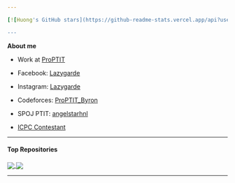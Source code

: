 ```yaml
---

[![Huong's GitHub stars](https://github-readme-stats.vercel.app/api?username=Lazygarde&hide=issues&show_icons=true&hide_border=true&theme=tokyonight)](https://github.com/Lazygarde)  

---
```


**About me**

- Work at [ProPTIT](https://www.facebook.com/clubproptit)

- Facebook: [Lazygarde](https://www.facebook.com/Lazygarde)

- Instagram: [Lazygarde](https://www.instagram.com/lazygarde/)

- Codeforces: [ProPTIT_Byron](https://codeforces.com/profile/ProPTIT_Byron)

- SPOJ PTIT: [angelstarhnl](https://www.spoj.com/PTIT/users/angelstarhnl/)

- [ICPC Contestant](https://icpc.global/ICPCID/9KTSCCGJ582N)

---

#### Top Repositories

<a href="https://github.com/Lazygarde/Data_Structures_and_Algorithms_Code_PTIT">
  <img align="center" src="https://github-readme-stats.vercel.app/api/pin/?username=Lazygarde&theme=tokyonight&border_color=B57EDC&repo=Data_Structures_and_Algorithms_Code_PTIT" />
</a>


<a href="https://github.com/Lazygarde/CPP_Code_PTIT">
  <img align="center" src="https://github-readme-stats.vercel.app/api/pin/?username=Lazygarde&theme=tokyonight&border_color=B57EDC&repo=CPP_Code_PTIT" />
</a>

---
